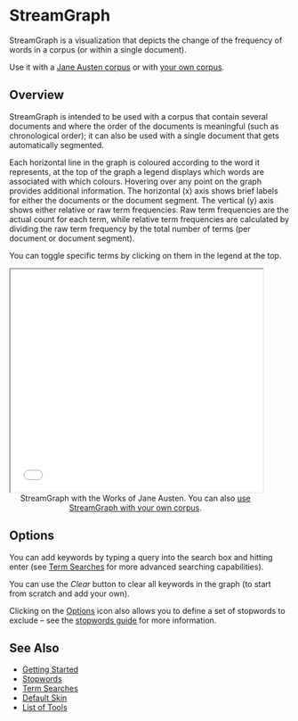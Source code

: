 # StreamGraph
	
StreamGraph is a visualization that depicts the change of the frequency of words in a corpus (or within a single document).

Use it with a <a href="../?view=StreamGraph&corpus=austen" target="_blank">Jane Austen corpus</a> or with <a href="../?view=StreamGraph" target="_blank">your own corpus</a>.


## Overview


StreamGraph is intended to be used with a corpus that contain several documents and where the order of the documents is meaningful (such as chronological order); it can also be used with a single document that gets automatically segmented.

Each horizontal line in the graph is coloured according to the word it represents, at the top of the graph a legend displays which words are associated with which colours. Hovering over any point on the graph provides additional information. The horizontal (x) axis shows brief labels for either the documents or the document segment. The vertical (y) axis shows either relative or raw term frequencies. Raw term frequencies are the actual count for each term, while relative term frequencies are calculated by dividing the raw term frequency by the total number of terms (per document or document segment).

You can toggle specific terms by clicking on them in the legend at the top.

<iframe src="../tool/StreamGraph/?corpus=austen&subtitle=The+Works+of+Jane+Austen" style="width: 90%; height: 400px;"></iframe>
<div style="width: 90%; text-align: center; margin-bottom: 1em;">StreamGraph with the Works of Jane Austen. You can also <a href="../?view=StreamGraph" target="_blank">use StreamGraph with your own corpus</a>.</div>

## Options

You can add keywords by typing a query into the search box and hitting enter (see [Term Searches](#!/guide/search) for more advanced searching capabilities).

You can use the _Clear_ button to clear all keywords in the graph (to start from scratch and add your own).

Clicking on the [Options](#!/guide/options) icon also allows you to define a set of stopwords to exclude – see the [stopwords guide](#!/guide/stopwords) for more information.

## See Also

- [Getting Started](#!/guide/start)
- [Stopwords](#!/guide/stopwords)
- [Term Searches](#!/guide/search)
- [Default Skin](#!/guide/skins-section-default-skin)
- [List of Tools](#!/guide/tools)
